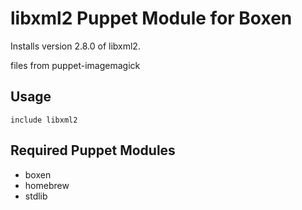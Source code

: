 # libxml2 Puppet Module for Boxen

Installs version 2.8.0 of libxml2.

files from puppet-imagemagick
## Usage

```puppet
include libxml2
```

## Required Puppet Modules

* boxen
* homebrew
* stdlib
